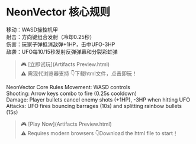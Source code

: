 # NeonVector 核心规则
移动：WASD操控机甲  
射击：方向键组合发射（冷却0.25秒）  
伤害：玩家子弹抵消敌弹+1HP，击中UFO-3HP  
敌袭：UFO每10/15秒发射反弹弹幕和分裂彩虹弹  
> 🎮 [立即试玩](Artifacts Preview.html)  
> ⚠️ 需现代浏览器支持
> 👇下载html文件，点击即玩！

NeonVector Core Rules
Movement: WASD controls  
Shooting: Arrow keys combo to fire (0.25s cooldown)  
Damage: Player bullets cancel enemy shots (+1HP), -3HP when hitting UFO  
Attacks: UFO fires bouncing barrages (10s) and splitting rainbow bullets (15s)  
> 🎮 [Play Now](Artifacts Preview.html)  
> ⚠️ Requires modern browsers
> 👇Download the html file to start！
